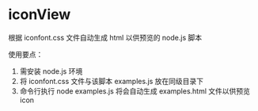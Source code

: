 # iconView
根据 iconfont.css 文件自动生成 html 以供预览的 node.js 脚本

使用要点：
  1. 需安装 node.js 环境
  2. 将 iconfont.css 文件与该脚本 examples.js 放在同级目录下
  3. 命令行执行 node examples.js 将会自动生成 examples.html 文件以供预览 icon
